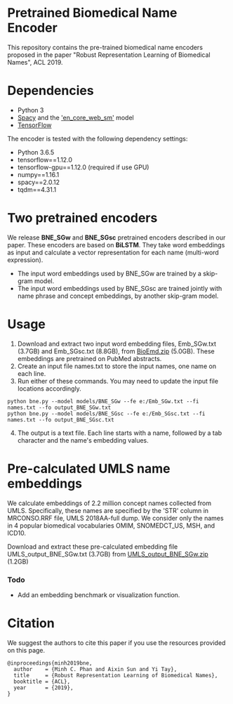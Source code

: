 # Pretrained Biomedical Name Encoder

This repository contains the pre-trained biomedical name encoders proposed in the paper "Robust Representation Learning of Biomedical Names", ACL 2019.

# Dependencies
  * Python 3
  * [Spacy](https://spacy.io/usage) and the ['en_core_web_sm'](https://spacy.io/usage/models) model
  * [TensorFlow](https://www.tensorflow.org/install)

The encoder is tested with the following dependency settings:
  * Python 3.6.5
  * tensorflow==1.12.0
  * tensorflow-gpu==1.12.0 (required if use GPU)
  * numpy==1.16.1
  * spacy==2.0.12
  * tqdm==4.31.1

# Two pretrained encoders
We release **BNE_SGw** and **BNE_SGsc** pretrained encoders described in our paper. These encoders are based on **BiLSTM**. They take word embeddings as input and calculate a vector representation for each name (multi-word expression).
  * The input word embeddings used by BNE_SGw are trained by a skip-gram model.
  * The input word embeddings used by BNE_SGsc are trained jointly with name phrase and concept embeddings, by another skip-gram model.

# Usage
1. Download and extract two input word embedding files, Emb_SGw.txt (3.7GB) and Emb_SGsc.txt (8.8GB), from [BioEmd.zip](https://bit.ly/2LnM5E7) (5.0GB). These embeddings are pretrained on PubMed abstracts.
2. Create an input file names.txt to store the input names, one name on each line.
3. Run either of these commands. You may need to update the input file locations accordingly.
```
python bne.py --model models/BNE_SGw --fe e:/Emb_SGw.txt --fi names.txt --fo output_BNE_SGw.txt
python bne.py --model models/BNE_SGsc --fe e:/Emb_SGsc.txt --fi names.txt --fo output_BNE_SGsc.txt
```
4.  The output is a text file. Each line starts with a name, followed by a tab character and the name's embedding values.

# Pre-calculated UMLS name embeddings
We calculate embeddings of 2.2 million concept names collected from UMLS. Specifically, these names are specified by the 'STR' column in MRCONSO.RRF file, UMLS 2018AA-full dump. We consider only the names in 4 popular biomedical vocabularies OMIM, SNOMEDCT_US, MSH, and ICD10.

Download and extract these pre-calculated embedding file UMLS_output_BNE_SGw.txt (3.7GB) from [UMLS_output_BNE_SGw.zip](https://bit.ly/2Gg0Qo9) (1.2GB)

### Todo
  * Add an embedding benchmark or visualization function.

# Citation
We suggest the authors to cite this paper if you use the resources provided on this page.
```
@inproceedings{minh2019bne,
  author    = {Minh C. Phan and Aixin Sun and Yi Tay},
  title     = {Robust Representation Learning of Biomedical Names},
  booktitle = {ACL},
  year      = {2019},
}
```

